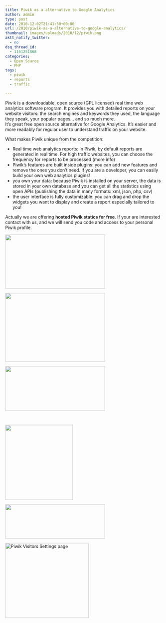 ```yaml
---
title: Piwik as a alternative to Google Analytics
author: admin
type: post
date: 2010-12-02T21:41:50+00:00
url: /2010/piwik-as-a-alternative-to-google-analytics/
thumbnail: images/uploads/2010/12/piwik.png
aktt_notify_twitter:
  - no
dsq_thread_id:
  - 1161251868
categories:
  - Open Source
  - PHP
tags:
  - piwik
  - reports
  - traffic

---
```

Piwik is a downloadable, open source (GPL licensed) real time web analytics software program. It provides you with detailed reports on your website visitors: the search engines and keywords they used, the language they speak, your popular pages… and so much more.  
It&#8217;s great free open source alternative for Google Analytics. It&#8217;s easier and more readably for regular user to understand traffic on your website.

What makes Piwik unique from the competition:

  * Real time web analytics reports: in Piwik, by default reports are generated in real time. For high traffic websites, you can choose the frequency for reports to be processed (more info)
  * Piwik&#8217;s features are built inside plugins: you can add new features and remove the ones you don’t need. If you are a developer, you can easily build your own web analytics plugins!
  * you own your data: because Piwik is installed on your server, the data is stored in your own database and you can get all the statistics using open APIs (publishing the data in many formats: xml, json, php, csv)
  * the user interface is fully customizable: you can drag and drop the widgets you want to display and create a report especially tailored to you!

Actually we are offering **hosted Piwik statics for free**. If your are interested contact with us, and we will send you code and access to your personal Piwik profile.

<div id='gallery-1' class='gallery galleryid-78 gallery-columns-3 gallery-size-thumbnail'>
  <dl class='gallery-item'>
    <dt class='gallery-icon landscape'>
      <a href='https://www.spidersoft.com.au/wp-content/uploads/2010/12/piwik.png' title="" data-rl_title="" class="rl-gallery-link" data-rl_caption="" data-rel="lightbox-gallery-1"><img width="320" height="173" src="https://www.spidersoft.com.au/wp-content/uploads/2010/12/piwik-320x173.png" class="attachment-thumbnail size-thumbnail" alt="" loading="lazy" srcset="https://www.spidersoft.com.au/wp-content/uploads/2010/12/piwik-320x173.png 320w,images/uploads/2010/12/piwik-560x303.png 560w,images/uploads/2010/12/piwik.png 700w" sizes="(max-width: 320px) 100vw, 320px" /></a>
    </dt>
  </dl>
  
  <dl class='gallery-item'>
    <dt class='gallery-icon landscape'>
      <a href='https://www.spidersoft.com.au/wp-content/uploads/2010/12/piwik1.png' title="" data-rl_title="" class="rl-gallery-link" data-rl_caption="" data-rel="lightbox-gallery-1"><img width="320" height="220" src="https://www.spidersoft.com.au/wp-content/uploads/2010/12/piwik1-320x220.png" class="attachment-thumbnail size-thumbnail" alt="" loading="lazy" srcset="https://www.spidersoft.com.au/wp-content/uploads/2010/12/piwik1-320x220.png 320w,images/uploads/2010/12/piwik1-560x385.png 560w,images/uploads/2010/12/piwik1.png 800w" sizes="(max-width: 320px) 100vw, 320px" /></a>
    </dt>
  </dl>
  
  <dl class='gallery-item'>
    <dt class='gallery-icon landscape'>
      <a href='https://www.spidersoft.com.au/wp-content/uploads/2010/12/piwik2.png' title="" data-rl_title="" class="rl-gallery-link" data-rl_caption="" data-rel="lightbox-gallery-1"><img width="320" height="143" src="https://www.spidersoft.com.au/wp-content/uploads/2010/12/piwik2-320x143.png" class="attachment-thumbnail size-thumbnail" alt="" loading="lazy" srcset="https://www.spidersoft.com.au/wp-content/uploads/2010/12/piwik2-320x143.png 320w,images/uploads/2010/12/piwik2-560x250.png 560w,images/uploads/2010/12/piwik2.png 800w" sizes="(max-width: 320px) 100vw, 320px" /></a>
    </dt>
  </dl>
  
  <br style="clear: both" />
  
  <dl class='gallery-item'>
    <dt class='gallery-icon portrait'>
      <a href='https://www.spidersoft.com.au/wp-content/uploads/2010/12/piwik3.png' title="" data-rl_title="" class="rl-gallery-link" data-rl_caption="" data-rel="lightbox-gallery-1"><img width="217" height="240" src="https://www.spidersoft.com.au/wp-content/uploads/2010/12/piwik3-217x240.png" class="attachment-thumbnail size-thumbnail" alt="" loading="lazy" srcset="https://www.spidersoft.com.au/wp-content/uploads/2010/12/piwik3-217x240.png 217w,images/uploads/2010/12/piwik3-380x420.png 380w,images/uploads/2010/12/piwik3.png 510w" sizes="(max-width: 217px) 100vw, 217px" /></a>
    </dt>
  </dl>
  
  <dl class='gallery-item'>
    <dt class='gallery-icon landscape'>
      <a href='https://www.spidersoft.com.au/wp-content/uploads/2010/12/piwik4.png' title="" data-rl_title="" class="rl-gallery-link" data-rl_caption="" data-rel="lightbox-gallery-1"><img width="320" height="110" src="https://www.spidersoft.com.au/wp-content/uploads/2010/12/piwik4-320x110.png" class="attachment-thumbnail size-thumbnail" alt="" loading="lazy" srcset="https://www.spidersoft.com.au/wp-content/uploads/2010/12/piwik4-320x110.png 320w,images/uploads/2010/12/piwik4-560x193.png 560w,images/uploads/2010/12/piwik4.png 800w" sizes="(max-width: 320px) 100vw, 320px" /></a>
    </dt>
  </dl>
  
  <dl class='gallery-item'>
    <dt class='gallery-icon landscape'>
      <a href='https://www.spidersoft.com.au/wp-content/uploads/2010/12/piwik5.png' title="" data-rl_title="" class="rl-gallery-link" data-rl_caption="" data-rel="lightbox-gallery-1"><img width="268" height="240" src="https://www.spidersoft.com.au/wp-content/uploads/2010/12/piwik5-268x240.png" class="attachment-thumbnail size-thumbnail" alt="Piwik Visitors Settings page" loading="lazy" srcset="https://www.spidersoft.com.au/wp-content/uploads/2010/12/piwik5-268x240.png 268w,images/uploads/2010/12/piwik5-470x420.png 470w,images/uploads/2010/12/piwik5.png 800w" sizes="(max-width: 268px) 100vw, 268px" /></a>
    </dt>
  </dl>
  
  <br style="clear: both" />
</div>